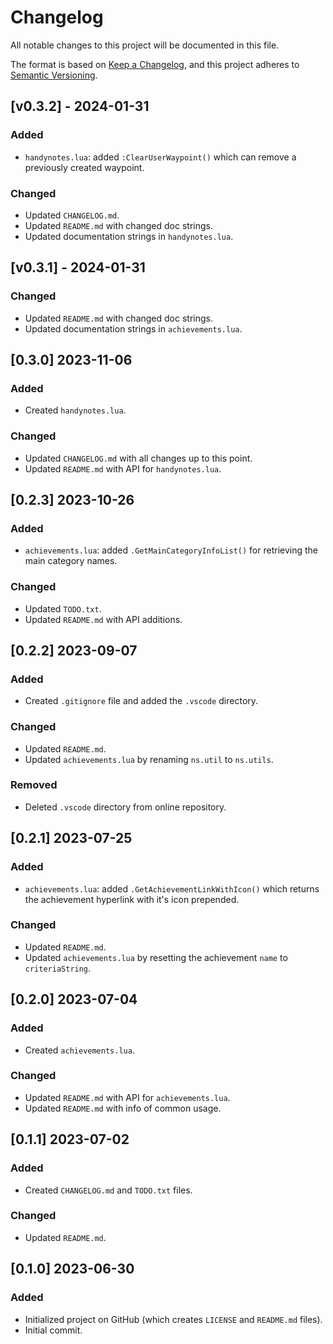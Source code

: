 # Changelog

All notable changes to this project will be documented in this file.

The format is based on [Keep a Changelog](https://keepachangelog.com/en/1.0.0/), and this project adheres to [Semantic Versioning](https://semver.org/spec/v2.0.0.html).

## [v0.3.2] - 2024-01-31

### Added

* `handynotes.lua`: added `:ClearUserWaypoint()` which can remove a previously created waypoint.

### Changed

* Updated `CHANGELOG.md`.
* Updated `README.md` with changed doc strings.
* Updated documentation strings in `handynotes.lua`.

## [v0.3.1] - 2024-01-31

### Changed

* Updated `README.md` with changed doc strings.
* Updated documentation strings in `achievements.lua`.

## [0.3.0] 2023-11-06

### Added

* Created `handynotes.lua`.

### Changed

* Updated `CHANGELOG.md` with all changes up to this point.
* Updated `README.md` with API for `handynotes.lua`.

## [0.2.3] 2023-10-26

### Added

* `achievements.lua`: added `.GetMainCategoryInfoList()` for retrieving the main category names.

### Changed

* Updated `TODO.txt`.
* Updated `README.md` with API additions.

## [0.2.2] 2023-09-07

### Added

* Created `.gitignore` file and added the `.vscode` directory.

### Changed

* Updated `README.md`.
* Updated `achievements.lua` by renaming `ns.util` to `ns.utils`.

### Removed

* Deleted `.vscode` directory from online repository.

## [0.2.1] 2023-07-25

### Added

* `achievements.lua`: added `.GetAchievementLinkWithIcon()` which returns the achievement hyperlink with it's icon prepended.

### Changed

* Updated `README.md`.
* Updated `achievements.lua` by resetting the achievement `name` to `criteriaString`.

## [0.2.0] 2023-07-04

### Added

* Created `achievements.lua`.

### Changed

* Updated `README.md` with API for `achievements.lua`.
* Updated `README.md` with info of common usage.

## [0.1.1] 2023-07-02

### Added

* Created `CHANGELOG.md` and `TODO.txt` files.

### Changed

* Updated `README.md`.

## [0.1.0] 2023-06-30

### Added

* Initialized project on GitHub (which creates `LICENSE` and `README.md` files).
* Initial commit.
